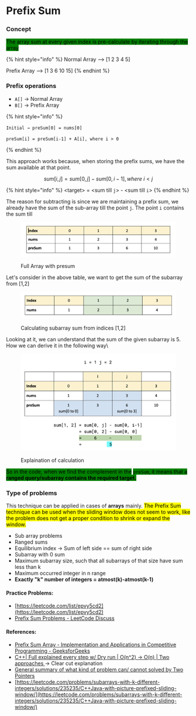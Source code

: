 # Prefix Sum

### Concept

<mark style="background-color:green;">The array sum at every given index is pre-calculate by iterating through the array</mark>

{% hint style="info" %}
Normal Array --> \[1  2  3  4  5]

Prefix Array  -->  \[1  3  6  10  15]
{% endhint %}

### Prefix operations

* `A[]` → Normal Array
* `B[]` → Prefix Array

{% hint style="info" %}
```
Initial → preSum[0] = nums[0]
```

```
preSum[i] = preSum[i-1] + A[i], where i > 0
```
{% endhint %}

This approach works because, when storing the prefix sums, we have the sum available at that point.&#x20;

$$
sum[i,j] = sum[0,j] -sum[0, i-1], where\:i < j
$$

{% hint style="info" %}
&#x20;                             \<target> = \<sum till `j`> - \<sum till `i`>
{% endhint %}

The reason for subtracting is since we are maintaining a prefix sum, we already have the sum of the sub-array till the point `j`. The point `i` contains the sum till&#x20;

<figure><img src="../../.gitbook/assets/image (22) (1).png" alt=""><figcaption><p>Full Array with presum</p></figcaption></figure>

Let's consider in the above table, we want to get the sum of the subarray from \[1,2]

<figure><img src="../../.gitbook/assets/image (27) (1).png" alt=""><figcaption><p>Calculating subarray sum from indices [1,2]</p></figcaption></figure>

Looking at it, we can understand that the sum of the given subarray is 5. How we can derive it in the following way\


<figure><img src="../../.gitbook/assets/image (9) (1).png" alt=""><figcaption><p>Explaination of calculation</p></figcaption></figure>

<mark style="background-color:green;">So in the code, when we find the complement in the</mark> <mark style="background-color:green;"></mark><mark style="background-color:green;">`preSum`</mark><mark style="background-color:green;">, it means that a</mark> <mark style="background-color:green;"></mark><mark style="background-color:green;">**ranged query/subarray contains the required target.**</mark>

### Type of problems

This technique can be applied in cases of **arrays** mainly. <mark style="background-color:yellow;">The Prefix Sum technique can be used when the sliding window does not seem to work, like the problem does not get a proper condition to shrink or expand the window.</mark>

* Sub array problems
* Ranged sums
* Equilibrium index → Sum of left side == sum of right side
* Subarray with 0 sum
* Maximum subarray size, such that all subarrays of that size have sum less than k
* Maximum occurred integer in n range
* **Exactly "k" number of integers = atmost(k)-atmost(k-1)**&#x20;

#### Practice Problems:

* [https://leetcode.com/list/epvy5cd2](https://leetcode.com/list/epvy5cd2)
* [Prefix Sum Problems - LeetCode Discuss](https://leetcode.com/discuss/general-discussion/563022/prefix-sum-problems)

#### References:

* [Prefix Sum Array - Implementation and Applications in Competitive Programming - GeeksforGeeks](https://www.geeksforgeeks.org/prefix-sum-array-implementation-applications-competitive-programming/)
* [C++| Full explained every step w/ Dry run | O(n^2) -> O(n) | Two approaches ](https://leetcode.com/problems/subarray-sum-equals-k/discuss/1759909/C%2B%2Bor-Full-explained-every-step-w-Dry-run-or-O\(n2\)-greater-O\(n\)-or-Two-approaches)→ Clear cut explanation
* [General summary of what kind of problem can/ cannot solved by Two Pointers](https://leetcode.com/problems/subarray-sum-equals-k/discuss/301242/General-summary-of-what-kind-of-problem-can-cannot-solved-by-Two-Pointers)
* [https://leetcode.com/problems/subarrays-with-k-different-integers/solutions/235235/C++Java-with-picture-prefixed-sliding-window/](https://leetcode.com/problems/subarrays-with-k-different-integers/solutions/235235/C++Java-with-picture-prefixed-sliding-window/)
